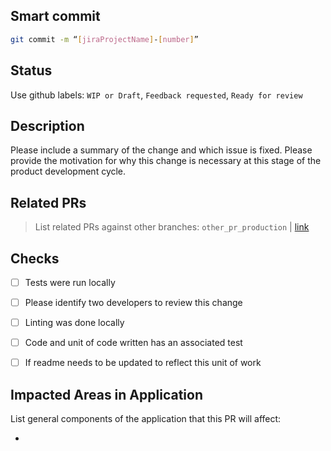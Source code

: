 ## Smart commit
```sh
git commit -m “[jiraProjectName]-[number]”
```

## Status
Use github labels:
`WIP or Draft`, `Feedback requested`, `Ready for review`

## Description
Please include a summary of the change and which issue is fixed. Please provide the motivation for why this change is necessary at this stage of the product development cycle.

## Related PRs
>List related PRs against other branches: `other_pr_production` | [link]()



## Checks
- [ ] Tests were run locally
- [ ] Please identify two developers to review this change
- [ ] Linting was done locally
- [ ] Code and unit of code written has an associated test
- [ ] If readme needs to be updated to reflect this unit of work


## Impacted Areas in Application
List general components of the application that this PR will affect:

*

